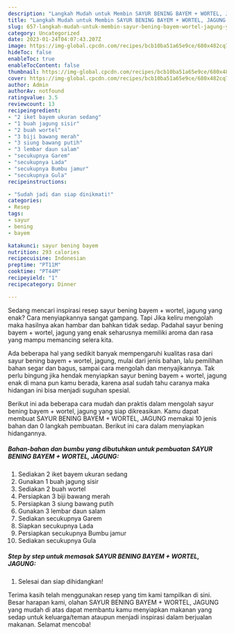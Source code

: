 ```yaml
---
description: "Langkah Mudah untuk Membin SAYUR BENING BAYEM + WORTEL, JAGUNG yang Enak"
title: "Langkah Mudah untuk Membin SAYUR BENING BAYEM + WORTEL, JAGUNG yang Enak"
slug: 657-langkah-mudah-untuk-membin-sayur-bening-bayem-wortel-jagung-yang-enak
category: Uncategorized
date: 2023-01-24T04:07:43.207Z
image: https://img-global.cpcdn.com/recipes/bcb10ba51a65e9ce/680x482cq70/sayur-bening-bayem-wortel-jagung-foto-resep-utama.jpg
hideToc: false
enableToc: true
enableTocContent: false
thumbnail: https://img-global.cpcdn.com/recipes/bcb10ba51a65e9ce/680x482cq70/sayur-bening-bayem-wortel-jagung-foto-resep-utama.jpg
cover: https://img-global.cpcdn.com/recipes/bcb10ba51a65e9ce/680x482cq70/sayur-bening-bayem-wortel-jagung-foto-resep-utama.jpg
author: Admin
authorAv: notfound
ratingvalue: 3.5
reviewcount: 13
recipeingredient:
- "2 iket bayem ukuran sedang"
- "1 buah jagung sisir"
- "2 buah wortel"
- "3 biji bawang merah"
- "3 siung bawang putih"
- "3 lembar daun salam"
- "secukupnya Garem"
- "secukupnya Lada"
- "secukupnya Bumbu jamur"
- "secukupnya Gula"
recipeinstructions:

- "Sudah jadi dan siap dinikmati!"
categories:
- Resep
tags:
- sayur
- bening
- bayem

katakunci: sayur bening bayem 
nutrition: 293 calories
recipecuisine: Indonesian
preptime: "PT11M"
cooktime: "PT44M"
recipeyield: "1"
recipecategory: Dinner

---
```



Sedang mencari inspirasi resep sayur bening bayem + wortel, jagung yang enak? Cara menyiapkannya sangat gampang. Tapi Jika keliru mengolah maka hasilnya akan hambar dan bahkan tidak sedap. Padahal sayur bening bayem + wortel, jagung yang enak seharusnya memiliki aroma dan rasa yang mampu memancing selera kita.


Ada beberapa hal yang sedikit banyak mempengaruhi kualitas rasa dari sayur bening bayem + wortel, jagung, mulai dari jenis bahan, lalu pemilihan bahan segar dan bagus, sampai cara mengolah dan menyajikannya. Tak perlu bingung jika hendak menyiapkan sayur bening bayem + wortel, jagung enak di mana pun kamu berada, karena asal sudah tahu caranya maka hidangan ini bisa menjadi suguhan spesial.




Berikut ini ada beberapa cara mudah dan praktis dalam mengolah sayur bening bayem + wortel, jagung yang siap dikreasikan. Kamu dapat membuat SAYUR BENING BAYEM + WORTEL, JAGUNG memakai 10 jenis bahan dan 0 langkah pembuatan. Berikut ini cara dalam menyiapkan hidangannya.

<!--inarticleads1-->

##### Bahan-bahan dan bumbu yang dibutuhkan untuk pembuatan SAYUR BENING BAYEM + WORTEL, JAGUNG:

1. Sediakan 2 iket bayem ukuran sedang
1. Gunakan 1 buah jagung sisir
1. Sediakan 2 buah wortel
1. Persiapkan 3 biji bawang merah
1. Persiapkan 3 siung bawang putih
1. Gunakan 3 lembar daun salam
1. Sediakan secukupnya Garem
1. Siapkan secukupnya Lada
1. Persiapkan secukupnya Bumbu jamur
1. Sediakan secukupnya Gula




<!--inarticleads2-->

##### Step by step untuk memasak SAYUR BENING BAYEM + WORTEL, JAGUNG:


1. Selesai dan siap dihidangkan!



Terima kasih telah menggunakan resep yang tim kami tampilkan di sini. Besar harapan kami, olahan SAYUR BENING BAYEM + WORTEL, JAGUNG yang mudah di atas dapat membantu kamu menyiapkan makanan yang sedap untuk keluarga/teman ataupun menjadi inspirasi dalam berjualan makanan. Selamat mencoba!
